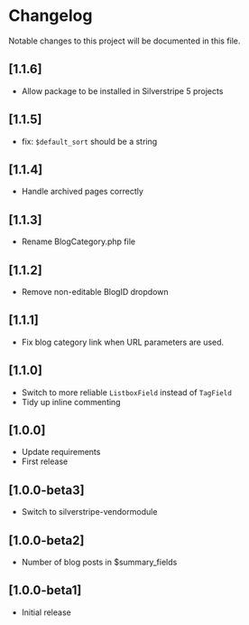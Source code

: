 # Changelog

Notable changes to this project will be documented in this file.

## [1.1.6]

- Allow package to be installed in Silverstripe 5 projects


## [1.1.5]

- fix: `$default_sort` should be a string


## [1.1.4]

- Handle archived pages correctly


## [1.1.3]

- Rename BlogCategory.php file


## [1.1.2]

- Remove non-editable BlogID dropdown


## [1.1.1]

- Fix blog category link when URL parameters are used.


## [1.1.0]

- Switch to more reliable `ListboxField` instead of `TagField`
- Tidy up inline commenting


## [1.0.0]

- Update requirements
- First release


## [1.0.0-beta3]

- Switch to silverstripe-vendormodule


## [1.0.0-beta2]

- Number of blog posts in $summary_fields


## [1.0.0-beta1]

- Initial release
